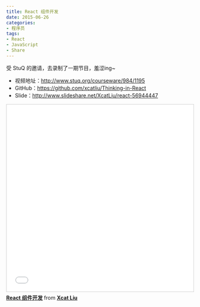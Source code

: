 ```yaml
---
title: React 组件开发
date: 2015-06-26
categories:
- 程序员
tags:
- React
- JavaScript
- Share
---
```


受 StuQ 的邀请，去录制了一期节目，羞涩ing~

- 视频地址：http://www.stuq.org/courseware/984/1195
- GitHub：https://github.com/xcatliu/Thinking-in-React
- Slide：http://www.slideshare.net/XcatLiu/react-56944447

<iframe src="//www.slideshare.net/slideshow/embed_code/key/mM7pbEcOvuGEoe" width="620" height="504" frameborder="0" marginwidth="0" marginheight="0" scrolling="no" style="border:1px solid #CCC; border-width:1px; margin-bottom:5px; max-width: 100%;" allowfullscreen> </iframe> <div style="margin-bottom:5px"> <strong> <a href="//www.slideshare.net/XcatLiu/react-56944447" title="React 组件开发" target="_blank">React 组件开发</a> </strong> from <strong><a href="//www.slideshare.net/XcatLiu" target="_blank">Xcat Liu</a></strong> </div>
